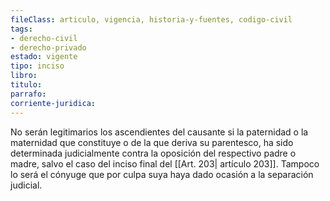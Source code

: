 ```yaml
---
fileClass: articulo, vigencia, historia-y-fuentes, codigo-civil
tags:
- derecho-civil
- derecho-privado
estado: vigente
tipo: inciso
libro:
titulo:
parrafo:
corriente-juridica:
---
```

No serán legitimarios los ascendientes del causante si la paternidad o la maternidad que constituye o de la que deriva su parentesco, ha sido determinada judicialmente contra la oposición del respectivo padre o madre, salvo el caso del inciso final del [[Art. 203| artículo 203]]. Tampoco lo será el cónyuge que por culpa suya haya dado ocasión a la separación judicial.